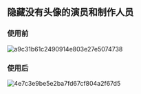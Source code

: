 ## 隐藏没有头像的演员和制作人员

### 使用前
![a9c31b61c2490914e803e27e5074738](https://github.com/jackloves111/emby-front-end-mod/assets/89971817/22fa18c3-48f9-4bb2-9f71-762d32c0b0a5)

### 使用后

![4e7c3e9be5e2ba7fd67cf804a2f67d5](https://github.com/jackloves111/emby-front-end-mod/assets/89971817/1b81f489-490a-47fe-9817-0254bbdd4b38)
